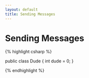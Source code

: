 ```yaml
---
layout: default
title: Sending Messages
---
```


Sending Messages
================

{% highlight csharp %}

public class Dude {
    int dude = 0;
}

{% endhighlight %}